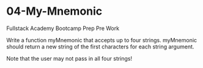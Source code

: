 # 04-My-Mnemonic
Fullstack Academy Bootcamp Prep Pre Work

Write a function myMnemonic that accepts up to four strings. myMnemonic should return a new string of the first characters for each string argument.

Note that the user may not pass in all four strings!
